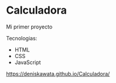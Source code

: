 # Calculadora
Mi primer proyecto

Tecnologias:
- HTML
- CSS
- JavaScript

https://deniskawata.github.io/Calculadora/
